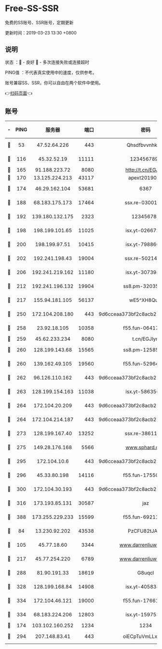 # Free-SS-SSR

免费的SS账号、SSR账号，定期更新

更新时间：2019-03-23 13:30 +0800

## 说明

状态     ：🙂 - 良好 🙁 - 多次连接失败或连接超时

PING值   ：不代表真实使用中的速度，仅供参考。

账号兼容SS、SSR，你可以自由在两个软件中使用。

👉[扫码页面](https://liesauer.github.io/Free-SS-SSR/)👈

## 账号

|-|PING|服务器|端口|密码|加密方式|区域|
|:----:|:----:|:-----:|-----:|:----:|:----:|:----:|
|🙂|53|47.52.64.226|443|Qhsdfbvvnhkm1|aes-256-cfb|HK|
|🙂|116|45.32.52.19|11111|1234567890|aes-256-cfb|JP|
|🙂|165|91.188.223.72|8080|http://t.cn/EGJIyrl|rc4-md5|RU|
|🙂|170|13.125.224.213|43117|apext2019005|chacha20|KR|
|🙂|174|46.29.162.104|53681|6367|aes-256-ctr|RU|
|🙂|188|68.183.175.173|17464|ssx.re-03001510|aes-256-cfb|US|
|🙂|192|139.180.132.175|2323|123456789|aes-256-cfb|SG|
|🙂|198|198.199.101.65|11025|isx.yt-02667200|aes-256-cfb|US|
|🙂|200|198.199.97.51|10415|isx.yt-79886038|aes-256-cfb|US|
|🙂|202|192.241.198.43|19004|ssx.re-50214186|aes-256-cfb|US|
|🙂|206|192.241.219.162|11180|isx.yt-30739892|aes-256-cfb|US|
|🙂|212|192.241.196.132|19904|ss8.pm-32035389|aes-256-cfb|US|
|🙂|217|155.94.181.105|56137|wE5^XH8Quw|aes-256-cfb|US|
|🙂|250|172.104.208.180|443|9d6cceaa373bf2c8acb22e60b6a58be6|aes-256-cfb|US|
|🙂|258|23.92.18.105|10358|f55.fun-06417508|aes-256-cfb|US|
|🙂|259|45.62.233.234|8080|t.cn/EGJIyrl|rc4-md5|CA|
|🙂|260|128.199.143.68|15565|ss8.pm-12585691|aes-256-cfb|SG|
|🙂|260|139.162.49.105|19560|f55.fun-52964087|aes-256-cfb|SG|
|🙂|262|96.126.110.162|443|9d6cceaa373bf2c8acb22e60b6a58be6|aes-256-cfb|US|
|🙂|263|128.199.154.163|11038|isx.yt-58635648|aes-256-cfb|SG|
|🙂|264|172.104.20.209|443|9d6cceaa373bf2c8acb22e60b6a58be6|aes-256-cfb|US|
|🙂|264|172.104.214.187|443|9d6cceaa373bf2c8acb22e60b6a58be6|aes-256-cfb|US|
|🙂|273|128.199.167.40|13252|ssx.re-38611403|aes-256-cfb|SG|
|🙂|275|149.28.176.168|5566|www.sphard.com|aes-256-cfb|AU|
|🙂|295|172.104.10.6|443|9d6cceaa373bf2c8acb22e60b6a58be6|aes-256-cfb|US|
|🙂|296|45.33.80.198|14116|f55.fun-17550990|aes-256-cfb|US|
|🙂|300|172.104.30.193|443|9d6cceaa373bf2c8acb22e60b6a58be6|aes-256-cfb|US|
|🙂|316|173.193.85.131|30587|jaz|aes-256-cfb|US|
|🙂|388|173.255.229.233|15599|f55.fun-69211621|aes-256-cfb|US|
|🙂|84|13.230.92.202|43538|PzCFU82tJAdZ|aes-256-cfb|JP|
|🙂|105|45.77.18.60|3344|www.darrenliuwei.com|aes-256-cfb|JP|
|🙂|217|45.77.254.220|6789|www.darrenliuwei.com|aes-256-cfb|SG|
|🙂|288|81.90.191.33|18619|G8uqcl|aes-256-cfb|US|
|🙂|328|128.199.168.84|14908|isx.yt-40583854|aes-256-cfb|SG|
|🙂|334|172.104.46.121|19000|f55.fun-17661164|aes-256-cfb|SG|
|🙂|334|68.183.224.206|12803|isx.yt-15975345|aes-256-cfb|SG|
|🙁|174|103.102.160.252|1234|1234|rc4-md5|JP|
|🙁|294|207.148.83.41|443|oiECpTuVmLLxk4Ts|aes-256-cfb|AU|
